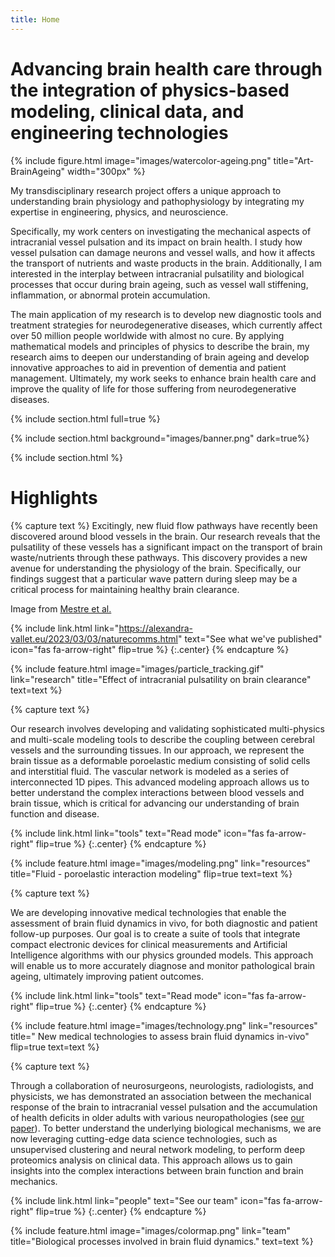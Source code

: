 ```yaml
---
title: Home
---
```


# Advancing brain health care through the integration of physics-based modeling, clinical data, and engineering technologies


{% include figure.html image="images/watercolor-ageing.png" title="Art-BrainAgeing" width="300px" %}



My transdisciplinary research project offers a unique approach to understanding brain physiology and pathophysiology by integrating my expertise in engineering, physics, and neuroscience.

Specifically, my work centers on investigating the mechanical aspects of intracranial vessel pulsation and its impact on brain health. I study how vessel pulsation can damage neurons and vessel walls, and how it affects the transport of nutrients and waste products in the brain. Additionally, I am interested in the interplay between intracranial pulsatility and biological processes that occur during brain ageing, such as vessel wall stiffening, inflammation, or abnormal protein accumulation.

The main application of my research is to develop new diagnostic tools and treatment strategies for neurodegenerative diseases, which currently affect over 50 million people worldwide with almost no cure. By applying mathematical models and principles of physics to describe the brain, my research aims to deepen our understanding of brain ageing and develop innovative approaches to aid in prevention of dementia and patient management. Ultimately, my work seeks to enhance brain health care and improve the quality of life for those suffering from neurodegenerative diseases.

{% include section.html full=true %}

{% include section.html background="images/banner.png" dark=true%}


{% include section.html %}

# Highlights

{% capture text %}
Excitingly, new fluid flow pathways have recently been discovered around blood vessels in the brain. Our research reveals that the pulsatility of these vessels has a significant impact on the transport of brain waste/nutrients through these pathways. This discovery provides a new avenue for understanding the physiology of the brain. Specifically, our findings suggest that a particular wave pattern during sleep may be a critical process for maintaining healthy brain clearance.

  Image from [Mestre et al.]("https://www.nature.com/articles/s41467-018-07318-3")


{%
  include link.html
  link="https://alexandra-vallet.eu/2023/03/03/naturecomms.html"
  text="See what we've published"
  icon="fas fa-arrow-right"
  flip=true
%}
{:.center}
{% endcapture %}

{%
  include feature.html
  image="images/particle_tracking.gif"
  link="research"
  title="Effect of intracranial pulsatility on brain clearance"
  text=text
%}

{% capture text %}

Our research involves developing and validating sophisticated multi-physics and multi-scale modeling tools to describe the coupling between cerebral vessels and the surrounding tissues. In our approach, we represent the brain tissue as a deformable poroelastic medium consisting of solid cells and interstitial fluid. The vascular network is modeled as a series of interconnected 1D pipes. This advanced modeling approach allows us to better understand the complex interactions between blood vessels and brain tissue, which is critical for advancing our understanding of brain function and disease.


{%
  include link.html
  link="tools"
  text="Read mode"
  icon="fas fa-arrow-right"
  flip=true
%}
{:.center}
{% endcapture %}

{%
  include feature.html
  image="images/modeling.png"
  link="resources"
  title="Fluid - poroelastic interaction modeling"
  flip=true
  text=text
%}

{% capture text %}

We are developing innovative medical technologies that enable the assessment of brain fluid dynamics in vivo, for both diagnostic and patient follow-up purposes. Our goal is to create a suite of tools that integrate compact electronic devices for clinical measurements and Artificial Intelligence algorithms with our physics grounded models. This approach will enable us to more accurately diagnose and monitor pathological brain ageing, ultimately improving patient outcomes.


{%
  include link.html
  link="tools"
  text="Read mode"
  icon="fas fa-arrow-right"
  flip=true
%}
{:.center}
{% endcapture %}

{%
  include feature.html
  image="images/technology.png"
  link="resources"
  title=" New medical technologies to assess brain fluid dynamics in-vivo"
  flip=true
  text=text
%}

{% capture text %}
 
 Through a collaboration of neurosurgeons, neurologists, radiologists, and physicists, we has demonstrated an association between the mechanical response of the brain to intracranial vessel pulsation and the accumulation of health deficits in older adults with various neuropathologies (see [our paper](https://link.springer.com/article/10.1007/s00415-019-09689-z)). To better understand the underlying biological mechanisms, we are now leveraging cutting-edge data science technologies, such as unsupervised clustering and neural network modeling, to perform deep proteomics analysis on clinical data. This approach allows us to gain insights into the complex interactions between brain function and brain mechanics.

{%
  include link.html
  link="people"
  text="See our team"
  icon="fas fa-arrow-right"
  flip=true
%}
{:.center}
{% endcapture %}

{%
  include feature.html
  image="images/colormap.png"
  link="team"
  title="Biological processes involved in brain fluid dynamics."
  text=text
%}


